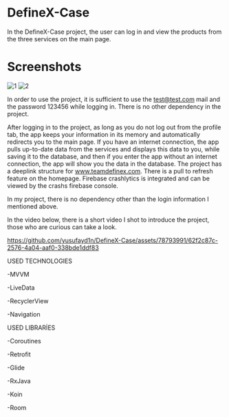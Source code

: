 # DefineX-Case
In the DefineX-Case project, the user can log in and view the products from the three services on the main page.

# Screenshots

![1](https://github.com/yusufayd1n/DefineX-Case/assets/78793991/059ef565-84de-437a-a16a-d043141110f7|width=100px])
![2](https://github.com/yusufayd1n/DefineX-Case/assets/78793991/85e7c889-12fb-4924-8cc9-15cfb31d28a6|width=100px])


In order to use the project, it is sufficient to use the test@test.com mail and the password 123456 while logging in. There is no other dependency in the project.

After logging in to the project, as long as you do not log out from the profile tab, the app keeps your information in its memory and automatically redirects you to the main page.
If you have an internet connection, the app pulls up-to-date data from the services and displays this data to you, while saving it to the database, and then if you enter the app without an internet connection, the app will show you the data in the database.
The project has a deeplink structure for www.teamdefinex.com.
There is a pull to refresh feature on the homepage.
Firebase crashlytics is integrated and can be viewed by the crashs firebase console.

In my project, there is no dependency other than the login information I mentioned above.

In the video below, there is a short video I shot to introduce the project, those who are curious can take a look.

https://github.com/yusufayd1n/DefineX-Case/assets/78793991/62f2c87c-2576-4a04-aaf0-338bde1ddf83

USED TECHNOLOGIES

-MVVM

-LiveData

-RecyclerView

-Navigation

USED LIBRARİES

-Coroutines

-Retrofit

-Glide

-RxJava

-Koin

-Room
